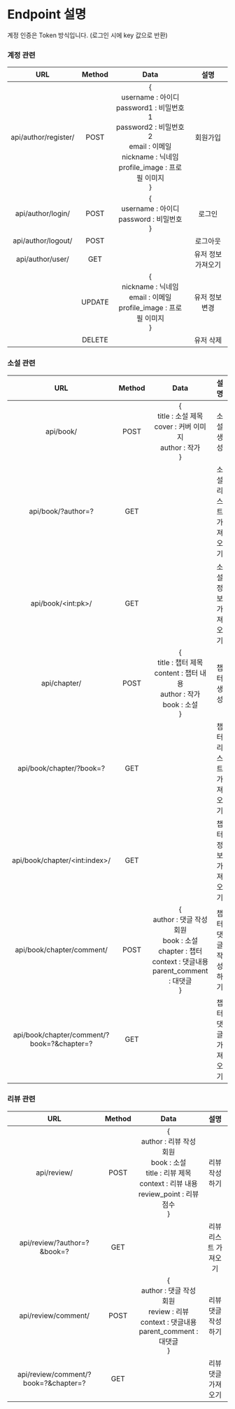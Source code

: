 # Endpoint 설명

계정 인증은 Token 방식입니다. (로그인 시에 key 값으로 반환)

### 계정 관련

|       **URL**        | **Method** |                           **Data**                           |      **설명**      |
| :------------------: | :--------: | :----------------------------------------------------------: | :----------------: |
| api/author/register/ |    POST    | {<br>username : 아이디<br/>password1 : 비밀번호1<br/>password2 : 비밀번호2<br/>email : 이메일<br/>nickname : 닉네임<br/>profile_image : 프로필 이미지<br/>} |      회원가입      |
|  api/author/login/   |    POST    |    {<br/>username : 아이디<br/>password : 비밀번호<br/>}     |       로그인       |
|  api/author/logout/  |    POST    |                                                              |      로그아웃      |
|   api/author/user/   |    GET     |                                                              | 유저 정보 가져오기 |
|                      |   UPDATE   | {<br/>nickname : 닉네임<br/>email : 이메일<br/>profile_image : 프로필 이미지<br/>} |   유저 정보 변경   |
|                      |   DELETE   |                                                              |     유저 삭제      |



### 소설 관련

|                  **URL**                   | **Method** |                           **Data**                           |       **설명**       |
| :----------------------------------------: | :--------: | :----------------------------------------------------------: | :------------------: |
|                 api/book/                  |    POST    | {<br/>title : 소설 제목<br/>cover : 커버 이미지<br/>author : 작가<br/>} |      소설 생성       |
|             api/book/?author=?             |    GET     |                                                              | 소설 리스트 가져오기 |
|            api/book/\<int:pk\>/            |    GET     |                                                              |  소설 정보 가져오기  |
|                api/chapter/                |    POST    | {<br/>title : 챕터 제목<br/>content : 챕터 내용<br/>author : 작가<br/>book : 소설<br/>} |      챕터 생성       |
|          api/book/chapter/?book=?          |    GET     |                                                              | 챕터 리스트 가져오기 |
|      api/book/chapter/\<int:index\>/       |    GET     |                                                              |  챕터 정보 가져오기  |
|         api/book/chapter/comment/          |    POST    | {<br/>author : 댓글 작성 회원<br/>book : 소설<br/>chapter : 챕터<br/>context : 댓글내용<br/>parent_comment : 대댓글<br/>} |  챕터 댓글 작성하기  |
| api/book/chapter/comment/?book=?&chapter=? |    GET     |                                                              |  챕터 댓글 가져오기  |



### 리뷰 관련

|               **URL**                | **Method** |                           **Data**                           |       **설명**       |
| :----------------------------------: | :--------: | :----------------------------------------------------------: | :------------------: |
|             api/review/              |    POST    | {<br/>author : 리뷰 작성 회원<br/>book : 소설<br/>title : 리뷰 제목<br/>context : 리뷰 내용<br/>review_point : 리뷰 점수<br/>} |    리뷰 작성하기     |
|     api/review/?author=?&book=?      |    GET     |                                                              | 리뷰 리스트 가져오기 |
|         api/review/comment/          |    POST    | {<br/>author : 댓글 작성 회원<br/>review : 리뷰<br/>context : 댓글내용<br/>parent_comment : 대댓글<br/>} |  리뷰 댓글 작성하기  |
| api/review/comment/?book=?&chapter=? |    GET     |                                                              |  리뷰 댓글 가져오기  |
